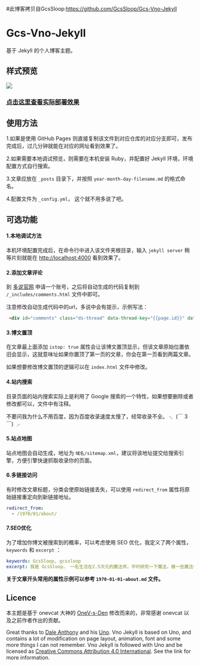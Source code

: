 #此博客拷贝自GcsSloop:https://github.com/GcsSloop/Gcs-Vno-Jekyll
# Gcs-Vno-Jekyll

基于 Jekyll 的个人博客主题。

## 样式预览

![](http://ww4.sinaimg.cn/large/005Xtdi2jw1f9pvpcwm0rj313y0maade.jpg)

### [点击这里查看实际部署效果](http://www.gcssloop.com/)

## 使用方法

1.如果是使用 GitHub Pages 则直接复制该文件到对应仓库的对应分支即可，发布完成后，过几分钟就能在对应的网址看到效果了。

2.如果需要本地调试预览，则需要在本机安装 Ruby，并配置好 Jekyll 环境，环境配置方式自行搜索。

3.文章应放在 `_posts` 目录下，并按照 `year-month-day-filename.md` 的格式命名。

4.配置文件为 `_config.yml`， 这个就不用多说了吧。

## 可选功能

#### 1.本地调试方法

本机环境配置完成后，在命令行中进入该文件夹根目录，输入 `jekyll server` 稍等片刻就能在 <http://localhost:4000> 看到效果了。

#### 2.添加文章评论

到 [多说官网](http://duoshuo.com/) 申请一个账号，之后将自动生成的代码复制到 `/_includes/comments.html` 文件中即可。

注意修改自动生成代码中的url，多说中会有提示，示例写法：

``` html
 <div id="comments" class="ds-thread" data-thread-key="{{page.id}}" data-title="{{page.title}}" data-url="{{site.url}}{{page.url}}"></div>
```

#### 3.博文置顶

在文章最上面添加 `istop: true` 属性会让该博文置顶显示，但该文章原始位置依旧会显示，这就意味址如果你置顶了第一页的文章，你会在第一页看到两篇文章。

如果想要修改博文置顶的逻辑可以在 `index.html` 文件中修改。

#### 4.站内搜索

目录页面的站内搜索实际上是利用了 Google 搜索的一个特性，如果想要删除或者修改都可以，文件中有注释。

不要问我为什么不用百度，因为百度收录速度太慢了，经常收录不全。 ╮ (￣ 3￣) ╭

#### 5.站点地图

站点地图会自动生成，地址为 `域名/sitemap.xml`，建议将该地址提交给搜索引擎，方便引擎快速抓取收录你的页面。

#### 6.多链接访问

有时修改文章标题，分类会使原始链接丢失，可以使用 `redirect_from` 属性将原始链接重定向到新链接地址。

``` yml
redirect_from:
  - /1970/01/about/
```

#### 7.SEO优化

为了增加你博文被搜索到的概率，可以考虑使用 SEO 优化，我定义了两个属性，`keywords` 和 `excerpt` ：

``` yml
keywords: GcsSloop, gcssloop
excerpt: 我是 GcsSloop， 一名生活在2.5次元的魔法师，平时研究一下魔法，做一些魔法卷轴，也会把一些研究成果贡献出来，以帮助新入门的魔法师更快速的成长为高级魔法师。点击此处查看我公布的魔法研究成果。
```

**关于文章开头常用的属性示例可以参考 `1970-01-01-about.md` 文件。**


## Licence

本主题是基于 onevcat 大神的 [OneV-s-Den](https://github.com/onevcat/OneV-s-Den) 修改而来的，非常感谢 onevcat 以及之前作者作出的贡献。

Great thanks to [Dale Anthony](https://github.com/daleanthony) and his [Uno](https://github.com/daleanthony/uno). Vno Jekyll is based on Uno, and contains a lot of modification on page layout, animation, font and some more things I can not remember. Vno Jekyll is followed with Uno and be licensed as [Creative Commons Attribution 4.0 International](http://creativecommons.org/licenses/by/4.0/). See the link for more information.


